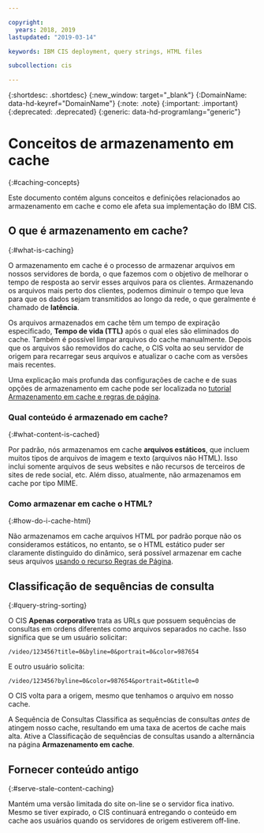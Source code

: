```yaml
---

copyright:
  years: 2018, 2019
lastupdated: "2019-03-14"

keywords: IBM CIS deployment, query strings, HTML files

subcollection: cis

---
```


{:shortdesc: .shortdesc}
{:new_window: target="_blank"}
{:DomainName: data-hd-keyref="DomainName"}
{:note: .note}
{:important: .important}
{:deprecated: .deprecated}
{:generic: data-hd-programlang="generic"}

# Conceitos de armazenamento em cache
{:#caching-concepts}

Este documento contém alguns conceitos e definições relacionados ao armazenamento em cache e como ele afeta sua implementação do IBM CIS.

## O que é armazenamento em cache?
{:#what-is-caching}

O armazenamento em cache é o processo de armazenar arquivos em nossos servidores de borda, o que fazemos com o objetivo de melhorar o tempo de resposta ao servir esses arquivos para os clientes. Armazenando os arquivos mais perto dos clientes, podemos diminuir o tempo que leva para que os dados sejam transmitidos ao longo da rede, o que geralmente é chamado de **latência**.

Os arquivos armazenados em cache têm um tempo de expiração especificado, **Tempo de vida (TTL)** após o qual eles são eliminados do cache. Também é possível limpar arquivos do cache manualmente. Depois que os arquivos são removidos do cache, o CIS volta ao seu servidor de origem para recarregar seus arquivos e atualizar o cache com as versões mais recentes.

Uma explicação mais profunda das configurações de cache e de suas opções de armazenamento em cache pode ser localizada no [tutorial Armazenamento em cache e regras de página](/docs/infrastructure/cis?topic=cis-use-page-rules-with-caching).

### Qual conteúdo é armazenado em cache?
{:#what-content-is-cached}

Por padrão, nós armazenamos em cache **arquivos estáticos**, que incluem muitos tipos de arquivos de imagem e texto (arquivos não HTML). Isso inclui somente arquivos de seus websites e não recursos de terceiros de sites de rede social, etc. Além disso, atualmente, não armazenamos em cache por tipo MIME.

### Como armazenar em cache o HTML? 
{:#how-do-i-cache-html}

Não armazenamos em cache arquivos HTML por padrão porque não os consideramos estáticos, no entanto, se o HTML estático puder ser claramente distinguido do dinâmico, será possível armazenar em cache seus arquivos [usando o recurso Regras de Página](/docs/infrastructure/cis?topic=cis-use-page-rules).


## Classificação de sequências de consulta
{:#query-string-sorting}

O CIS **Apenas corporativo** trata as URLs que possuem sequências de consultas em ordens diferentes como arquivos separados no cache. Isso significa que se um usuário solicitar:

`/video/123456?title=0&byline=0&portrait=0&color=987654`

E outro usuário solicita:

`/video/123456?byline=0&color=987654&portrait=0&title=0`

O CIS volta para a origem, mesmo que tenhamos o arquivo em nosso cache.

A Sequência de Consultas Classifica as sequências de consultas _antes_ de atingem nosso cache, resultando em uma taxa de acertos de cache mais alta. Ative a Classificação de sequências de consultas usando a alternância na página **Armazenamento em cache**.

## Fornecer conteúdo antigo
{:#serve-stale-content-caching}

Mantém uma versão limitada do site on-line se o servidor fica inativo. Mesmo se tiver expirado, o CIS continuará entregando o conteúdo em cache aos usuários quando os servidores de origem estiverem off-line.
